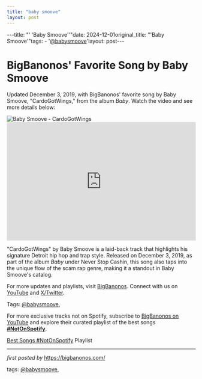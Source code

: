 ```yaml
---
title: "baby smoove"
layout: post
---
```

---title: "' 'Baby Smoove''"date: 2024-12-01original_title: "'Baby Smoove'"tags:  - '[@babysmoove](/tags/babysmoove/)'layout: post---<!-- Post Title --><h1 >BigBanonos' Favorite Song by Baby Smoove</h1> <!-- Introductory Text --><p >Updated December 3, 2019, with BigBanonos' favorite song by Baby Smoove, "CardoGotWings," from the album *Baby*. Watch the video and see more details below:</p> <!-- Featured Image --><div > <img src="https://media.pitchfork.com/photos/5de6797d9eef880008cd1116/master/pass/bsmo.JPG" alt="Baby Smoove - CardoGotWings" /></div> <!-- YouTube Video Embed --><div > <iframe width="100%" height="315" src="https://www.youtube.com/embed/ncxj3DMKPpM" title="Baby Smoove - CardoGotWings" frameborder="0" allow="accelerometer; autoplay; clipboard-write; encrypted-media; gyroscope; picture-in-picture; web-share" referrerpolicy="strict-origin-when-cross-origin" allowfullscreen></iframe></div> <!-- Song Information --><div > <p>"CardoGotWings" by Baby Smoove is a laid-back track that highlights his signature Detroit hip hop and trap style. Released on December 3, 2019, as part of the album *Baby* under Never Stop Cashin, this song also taps into the unique flow of the scam rap genre, making it a standout in Baby Smoove's catalog.</p></div> <!-- Footer Links --><div > <p>For more updates and playlists, visit <a href="https://bigbanonos.com/" target="_blank">BigBanonos</a>. Connect with us on <a href="https://www.youtube.com/[@BigBanonos](/tags/BigBanonos/)" target="_blank">YouTube</a> and <a href="https://x.com/bigbanonos" target="_blank">X/Twitter</a>.</p></div> <!-- Tags --><p >Tags: [@babysmoove](/tags/babysmoove/),</p><!--Subscribe and Playlist Links--><div>    <p>For more exclusive tracks not on Spotify, subscribe to <a href="https://www.youtube.com/[@BigBanonos](/tags/BigBanonos/)" target="_blank">BigBanonos on YouTube</a> and explore their curated playlist of the best songs <strong>[#NotOnSpotify](/tags/NotOnSpotify/)</strong>.</p>    <p><a href="https://www.youtube.com/playlist?list=PLtuNtuTatqI0kFahUCbtbfenC_ET5O_tr" target="_blank">Best Songs [#NotOnSpotify](/tags/NotOnSpotify/) Playlist<br /></a></p></div><hr /><p><em>first posted by</em> <a href="https://bigbanonos.com/" rel="noopener" target="_new">https://bigbanonos.com/</a></p><p>tags: [@babysmoove](/tags/babysmoove/),</p>